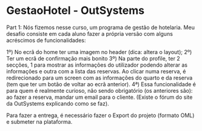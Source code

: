 # GestaoHotel - OutSystems

Part 1: 
Nós fizemos nesse curso, um programa de gestão de hotelaria. Meu desafio consiste em cada aluno fazer a própria versão com alguns acréscimos de funcionalidades:

1º) No ecrã do home ter uma imagem no header (dica: altera o layout);
2º) Ter um ecrã de confirmação mais bonito
3º) Na parte do profile, ter 2 secções, 1 para mostrar as informações do utilizador podendo alterar as informações e outra com a lista das reservas. Ao clicar numa reserva, é redirecionado para um screen com as informações do quarto e da reserva (tem que ter um botão de voltar ao ecrã anterior).
4ª) Essa funcionalidade é para quem é realmente curioso, não sendo obrigatório (os anteriores são): ao fazer a reserva, mandar um email para o cliente. (Existe o fórum do site da OutSystems explicando como se faz).

Para fazer a entrega, é necessário fazer o Export do projeto (formato OML) e submeter na plataforma.




